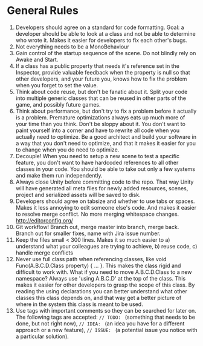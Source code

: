# General Rules
1. Developers should agree on a standard for code formatting. Goal: a developer should be able to look at a class and not be able to determine who wrote it. Makes it easier for developers to fix each other's bugs.
1. Not everything needs to be a MonoBehaviour
1. Gain control of the startup sequence of the scene. Do not blindly rely on Awake and Start.
1. If a class has a public property that needs it's reference set in the Inspector, provide valuable feedback when the property is null so that other developers, and your future you, knows how to fix the problem when you forget to set the value.
1. Think about code reuse, but don't be fanatic about it. Split your code into multiple generic classes that can be reused in other parts of the game, and possibly future games.
1. Think about performance, but don't try to fix a problem before it actually is a problem. Premature optimizations always eats up much more of your time than you think. Don't be sloppy about it. You don't want to paint yourself into a corner and have to rewrite all code when you actually need to optimize. Be a good architect and build your software in a way that you don't need to optimize, and that it makes it easier for you to change when you do need to optimize.
1. Decouple! When you need to setup a new scene to test a specific feature, you don't want to have hardcoded references to all other classes in your code. You should be able to take out only a few systems and make them run independently.
1. Always close Unity before committing code to the repo. That way Unity will have generated all meta files for newly added resources, scenes, project and serialized assets will be saved to disk.
1. Developers should agree on tabsize and whether to use tabs or spaces. Makes it less annoying to edit someone else's code. And makes it easier to resolve merge conflict. No more merging whitespace changes. http://editorconfig.org/
1. Git workflow! Branch out, merge master into branch, merge back. Branch out for smaller fixes, name with Jira issue number.
1. Keep the files small < 300 lines. Makes it so much easier to a) understand what your colleagues are trying to achieve, b) reuse code, c) handle merge conflicts
1. Never use full class path when referencing classes, like void Func(A.B.C.D.Class property) { ... }. This makes the class rigid and difficult to work with. What if you need to move A.B.C.D.Class to a new namespace? Always use 'using A.B.C.D' at the top of the class. This makes it easier for other developers to grasp the scope of this class. By reading the using declarations you can better understand what other classes this class depends on, and that way get a better picture of where in the system this class is meant to be used.
1. Use tags with important comments so they can be searched for later on. The following tags are accepted: `// TODO: ` (something that needs to be done, but not right now), `// IDEA: ` (an idea you have for a different approach or a new feature), `// ISSUE: ` (a potential issue you notice with a particular solution).